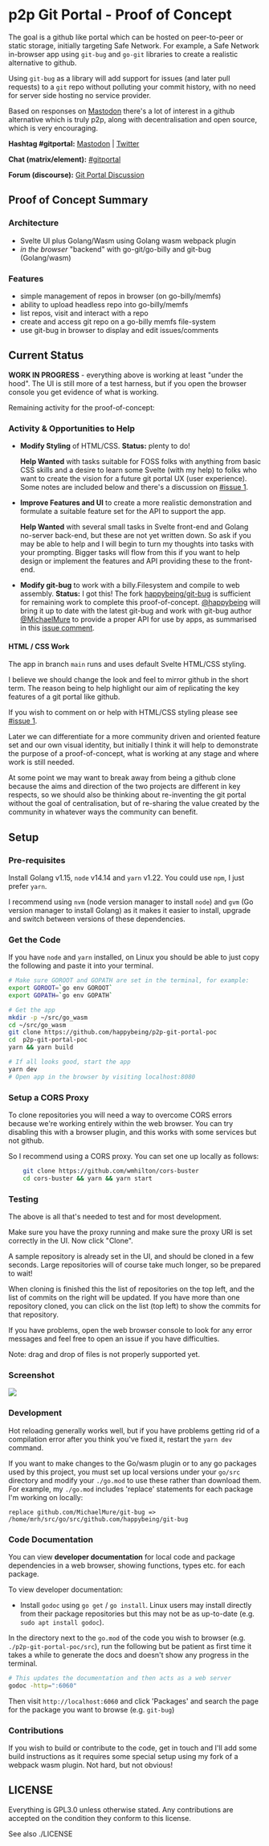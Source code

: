 # p2p Git Portal - Proof of Concept

The goal is a github like portal which can be hosted on peer-to-peer or static storage, initially targeting Safe Network. For example, a Safe Network in-browser app using `git-bug` and `go-git` libraries to create a realistic alternative to github.

Using `git-bug` as a library will add support for issues (and later pull requests) to a `git` repo without polluting your commit history, with no need for server side hosting no service provider.

Based on responses on [Mastodon](https://mastodon.technology/@happybeing) there's a lot of interest in a github alternative which is truly p2p, along with decentralisation and open source, which is very encouraging.

**Hashtag #gitportal:** [Mastodon](https://mastodon.technology/web/timelines/tag/gitportal) | [Twitter](https://twitter.com/hashtag/gitportal)

**Chat (matrix/element):** [#gitportal](https://riot.im/app/#/room/#gitportal:matrix.org)

**Forum (discourse):** [Git Portal Discussion](https://safenetforum.org/t/safenetwork-git-portal-discussion/32793?u=happybeing)

## Proof of Concept Summary
### Architecture

- Svelte UI plus Golang/Wasm using Golang wasm webpack plugin
- *in the browser* "backend" with go-git/go-billy and git-bug (Golang/wasm)

### Features
- simple management of repos in browser (on go-billy/memfs)
- ability to upload headless repo into go-billy/memfs
- list repos, visit and interact with a repo
- create and access git repo on a go-billy memfs file-system
- use git-bug in browser to display and edit issues/comments

## Current Status

**WORK IN PROGRESS** - everything above is working at least "under the hood". The UI is still more of a test harness, but if you open the browser console you get evidence of what is working.

Remaining activity for the proof-of-concept:

### Activity & Opportunities to Help

- **Modify Styling** of HTML/CSS. **Status:** plenty to do!

	**Help Wanted** with tasks suitable for FOSS folks with anything from basic CSS skills and a desire to learn some Svelte (with my help) to folks who want to create the vision for a future git portal UX (user experience). Some notes are included below and there's a discussion on [#issue 1](https://github.com/happybeing/p2p-git-portal-poc/issues/1).

- **Improve Features and UI** to create a more realistic demonstration and formulate a suitable feature set for the API to support the app. 

	**Help Wanted** with several small tasks in Svelte front-end and Golang no-server back-end, but these are not yet written down. So ask if you may be able to help and I will begin to turn my thoughts into tasks with your prompting. Bigger tasks will flow from this if you want to help design or implement the features and API providing these to the front-end.

- **Modify git-bug** to work with a billy.Filesystem and compile to web assembly. **Status:** I got this! The fork [happybeing/git-bug](https://github.com/happybeing/git-bug) is sufficient for remaining work to complete this proof-of-concept. [@happybeing](https://github.com/happybeing) will bring it up to date with the latest git-bug and work with git-bug author [@MichaelMure](https://github.com/MichaelMure) to provide a proper API for use by apps, as summarised in this [issue comment](https://github.com/happybeing/git-bug/issues/2#issuecomment-742494498).

#### HTML / CSS Work
The app in branch `main` runs and uses default Svelte HTML/CSS styling.

I believe we should change the look and feel to mirror github in the short term. The reason being to help highlight our aim of replicating the key features of a git portal like github.

If you wish to comment on or help with HTML/CSS styling please see [#issue 1](https://github.com/happybeing/p2p-git-portal-poc/issues/1).

Later we can differentiate for a more community driven and oriented feature set and our own visual identity, but initially I think it will help to demonstrate the purpose of a proof-of-concept, what is working at any stage and where work is still needed.

At some point we may want to break away from being a github clone because the aims and direction of the two projects are different in key respects, so we should also be thinking about re-inventing the git portal without the goal of centralisation, but of re-sharing the value created by the community in whatever ways the community can benefit.

## Setup

### Pre-requisites

Install Golang v1.15, `node` v14.14 and `yarn` v1.22. You could use `npm`, I just prefer `yarn`.

I recommend using `nvm` (node version manager to install `node`) and `gvm` (Go version manager to install Golang) as it makes it easier to install, upgrade and switch between versions of these dependencies.

### Get the Code

If you have `node` and `yarn` installed, on Linux you should be able to just copy the following and paste it into your terminal.
``` bash
# Make sure GOROOT and GOPATH are set in the terminal, for example:
export GOROOT=`go env GOROOT`
export GOPATH=`go env GOPATH`

# Get the app
mkdir -p ~/src/go_wasm
cd ~/src/go_wasm
git clone https://github.com/happybeing/p2p-git-portal-poc
cd  p2p-git-portal-poc
yarn && yarn build

# If all looks good, start the app
yarn dev
# Open app in the browser by visiting localhost:8080
```

### Setup a CORS Proxy
To clone repositories you will need a way to overcome CORS errors because we're working entirely within the web browser. You can try disabling this with a browser plugin, and this works with some services but not github.

So I recommend using a CORS proxy. You can set one up locally as follows:
```bash
	git clone https://github.com/wmhilton/cors-buster
	cd cors-buster && yarn && yarn start
```

### Testing
The above is all that's needed to test and for most development.

Make sure you have the proxy running and make sure the proxy URI is set correctly in the UI. Now click "Clone". 

A sample repository is already set in the UI, and should be cloned in a few seconds. Large repositories will of course take much longer, so be prepared to wait!

When cloning is finished this the list of repositories on the top left, and the list of commits on the right will be updated. If you have more than one repository cloned, you can click on the list (top left) to show the commits for that repository.

If you have problems, open the web browser console to look for any error messages and feel free to open an issue if you have difficulties.

Note: drag and drop of files is not properly supported yet.

### Screenshot
<img src="./gitportal-poc-screenshot.png"/>

### Development
Hot reloading generally works well, but if you have problems getting rid of a compilation error after you think you've fixed it, restart the `yarn dev` command.

If you want to make changes to the Go/wasm plugin or to any go packages used by this project, you must set up local versions under your `go/src` directory and modify your `./go.mod` to use these rather than download them. For example, my `./go.mod` includes 'replace' statements for each package I'm working on locally:

```golang
replace github.com/MichaelMure/git-bug => /home/mrh/src/go/src/github.com/happybeing/git-bug

```

### Code Documentation
You can view **developer documentation** for local code and package dependencies in a web browser, showing functions, types etc. for each package.

To view developer documentation:

- Install `godoc` using `go get` / `go install`. Linux users may install directly from their package repositories but this may not be as up-to-date (e.g. `sudo apt install godoc`).

In the directory next to the `go.mod` of the code you wish to browser (e.g. `./p2p-git-portal-poc/src`), run the following but be patient as first time it takes a while to generate the docs and doesn't show any progress in the terminal.
```bash
# This updates the documentation and then acts as a web server
godoc -http=":6060"
```
Then visit `http://localhost:6060` and click 'Packages' and search the page for the package you want to browse (e.g. `git-bug`)


### Contributions
If you wish to build or contribute to the code, get in touch and I'll add some build instructions as it requires some special setup using my fork of a webpack wasm plugin. Not hard, but not obvious!

## LICENSE

Everything is GPL3.0 unless otherwise stated. Any contributions are accepted on the condition they conform to this license.

See also ./LICENSE